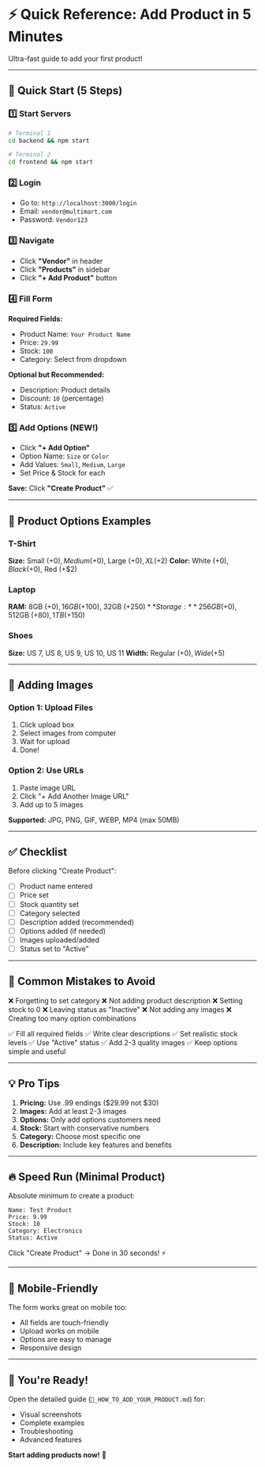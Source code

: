 # ⚡ Quick Reference: Add Product in 5 Minutes

Ultra-fast guide to add your first product!

---

## 🚀 Quick Start (5 Steps)

### 1️⃣ Start Servers
```bash
# Terminal 1
cd backend && npm start

# Terminal 2  
cd frontend && npm start
```

### 2️⃣ Login
- Go to: `http://localhost:3000/login`
- Email: `vendor@multimart.com`
- Password: `Vendor123`

### 3️⃣ Navigate
- Click **"Vendor"** in header
- Click **"Products"** in sidebar
- Click **"+ Add Product"** button

### 4️⃣ Fill Form
**Required Fields:**
- Product Name: `Your Product Name`
- Price: `29.99`
- Stock: `100`
- Category: Select from dropdown

**Optional but Recommended:**
- Description: Product details
- Discount: `10` (percentage)
- Status: `Active`

### 5️⃣ Add Options (NEW!)
- Click **"+ Add Option"**
- Option Name: `Size` or `Color`
- Add Values: `Small`, `Medium`, `Large`
- Set Price & Stock for each

**Save:** Click **"Create Product"** ✅

---

## 🎨 Product Options Examples

### T-Shirt
**Size:** Small (+$0), Medium (+$0), Large (+$0), XL (+$2)
**Color:** White (+$0), Black (+$0), Red (+$2)

### Laptop
**RAM:** 8GB (+$0), 16GB (+$100), 32GB (+$250)
**Storage:** 256GB (+$0), 512GB (+$80), 1TB (+$150)

### Shoes
**Size:** US 7, US 8, US 9, US 10, US 11
**Width:** Regular (+$0), Wide (+$5)

---

## 📸 Adding Images

### Option 1: Upload Files
1. Click upload box
2. Select images from computer
3. Wait for upload
4. Done!

### Option 2: Use URLs
1. Paste image URL
2. Click "+ Add Another Image URL"
3. Add up to 5 images

**Supported:** JPG, PNG, GIF, WEBP, MP4 (max 50MB)

---

## ✅ Checklist

Before clicking "Create Product":

- [ ] Product name entered
- [ ] Price set
- [ ] Stock quantity set
- [ ] Category selected
- [ ] Description added (recommended)
- [ ] Options added (if needed)
- [ ] Images uploaded/added
- [ ] Status set to "Active"

---

## 🎯 Common Mistakes to Avoid

❌ Forgetting to set category
❌ Not adding product description
❌ Setting stock to 0
❌ Leaving status as "Inactive"
❌ Not adding any images
❌ Creating too many option combinations

✅ Fill all required fields
✅ Write clear descriptions
✅ Set realistic stock levels
✅ Use "Active" status
✅ Add 2-3 quality images
✅ Keep options simple and useful

---

## 💡 Pro Tips

1. **Pricing:** Use .99 endings ($29.99 not $30)
2. **Images:** Add at least 2-3 images
3. **Options:** Only add options customers need
4. **Stock:** Start with conservative numbers
5. **Category:** Choose most specific one
6. **Description:** Include key features and benefits

---

## 🔥 Speed Run (Minimal Product)

Absolute minimum to create a product:

```
Name: Test Product
Price: 9.99
Stock: 10
Category: Electronics
Status: Active
```

Click "Create Product" → Done in 30 seconds! ⚡

---

## 📱 Mobile-Friendly

The form works great on mobile too:
- All fields are touch-friendly
- Upload works on mobile
- Options are easy to manage
- Responsive design

---

## 🎉 You're Ready!

Open the detailed guide (`🎯_HOW_TO_ADD_YOUR_PRODUCT.md`) for:
- Visual screenshots
- Complete examples
- Troubleshooting
- Advanced features

**Start adding products now!** 🚀
